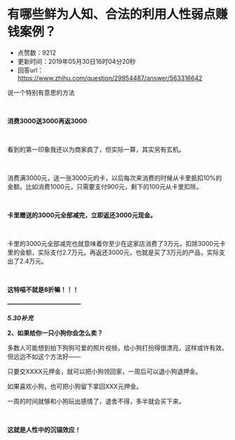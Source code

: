 # 有哪些鲜为人知、合法的利用人性弱点赚钱案例？
- 点赞数：9212
- 更新时间：2019年05月30日16时04分20秒
- 回答url：https://www.zhihu.com/question/29954487/answer/563316642
<body>
 <p data-pid="7fqlPmCq">说一个特别有意思的方法</p>
 <p class="ztext-empty-paragraph"><br></p>
 <p data-pid="JlGvjCa0"><b>消费3000送3000再返3000</b></p>
 <p class="ztext-empty-paragraph"><br></p>
 <p data-pid="KXMrpdTj">看到的第一印象我还以为商家疯了，但实际一算，其实另有玄机。</p>
 <p class="ztext-empty-paragraph"><br></p>
 <p data-pid="KstZK3_E">消费满3000元，送一张3000元的卡，以后每次来消费的时候从卡里抵扣10%的金额。比如消费1000元，只需要支付900元，剩下的100元从卡里扣除。</p>
 <p class="ztext-empty-paragraph"><br></p>
 <p data-pid="tog-IyEO"><b>卡里赠送的3000元全部减完，立即返还3000元现金。</b></p>
 <p class="ztext-empty-paragraph"><br></p>
 <p data-pid="HGRTH0qw">卡里的3000元全部减完也就意味着你至少在这家店消费了3万元，扣除3000元卡里的金额，实际支付2.7万元。再返还3000元，也就是买了3万元的产品，实际支出了2.4万元。</p>
 <p class="ztext-empty-paragraph"><br></p>
 <p data-pid="QdjUcSZH"><b>这特喵不就是8折嘛！！！</b></p>
 <p data-pid="Qp4cNVPA"><b>————————————</b></p>
 <p data-pid="zT0Rqkjy"><b><i>5.30补充</i></b></p>
 <p data-pid="eTDkk_q8"><b>2、如果给你一只小狗你会怎么卖？</b></p>
 <p data-pid="5e-j4wGr">多数人可能想到拍下狗狗可爱的照片视频，给小狗打扮得很漂亮，这样或许有效，但远远不如这个方法好——</p>
 <p data-pid="dVLFrMxe">只要交XXXX元押金，就可以把小狗领回家，一周后可以退小狗退押金。</p>
 <p data-pid="5xA1aIJb">如果喜欢小狗，也可把小狗留下拿回XXX元押金。</p>
 <p data-pid="EftSyV-F">一周的时间就够和小狗玩出感情了，退舍不得，多半就会买下来。</p>
 <p class="ztext-empty-paragraph"><br></p>
 <p data-pid="1HTXnaYx"><b>这就是人性中的沉锚效应！</b></p>
</body>